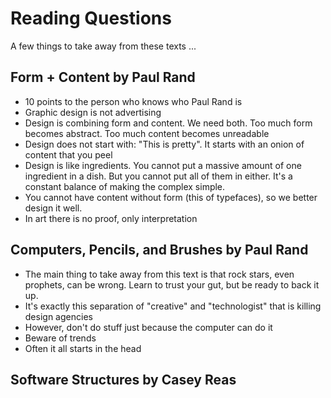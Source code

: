 Reading Questions
=================

A few things to take away from these texts ...

Form + Content by Paul Rand
---------------------------

* 10 points to the person who knows who Paul Rand is
* Graphic design is not advertising
* Design is combining form and content. We need both. Too much form becomes abstract. Too much content becomes unreadable
* Design does not start with: "This is pretty". It starts with an onion of content that you peel
* Design is like ingredients. You cannot put a massive amount of one ingredient in a dish. But you cannot put all of them in either. It's a constant balance of making the complex simple.
* You cannot have content without form (this of typefaces), so we better design it well.
* In art there is no proof, only interpretation


Computers, Pencils, and Brushes by Paul Rand
--------------------------------------------

* The main thing to take away from this text is that rock stars, even prophets, can be wrong. Learn to trust your gut, but be ready to back it up.
* It's exactly this separation of "creative" and "technologist" that is killing design agencies
* However, don't do stuff just because the computer can do it
* Beware of trends
* Often it all starts in the head


Software Structures by Casey Reas
---------------------------------